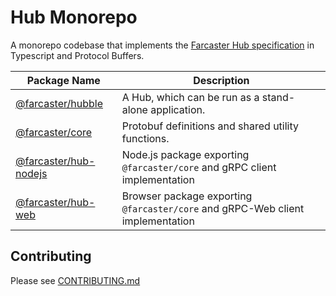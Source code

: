 # Hub Monorepo

A monorepo codebase that implements the [Farcaster Hub specification](https://github.com/farcasterxyz/protocol#4-hubs) in Typescript and Protocol Buffers.

| Package Name                                  | Description                                                                    |
| --------------------------------------------- | ------------------------------------------------------------------------------ |
| [@farcaster/hubble](/apps/hubble)             | A Hub, which can be run as a stand-alone application.                          |
| [@farcaster/core](/packages/core)             | Protobuf definitions and shared utility functions.                             |
| [@farcaster/hub-nodejs](/packages/hub-nodejs) | Node.js package exporting `@farcaster/core` and gRPC client implementation     |
| [@farcaster/hub-web](/packages//hub-web)      | Browser package exporting `@farcaster/core` and gRPC-Web client implementation |

## Contributing

Please see [CONTRIBUTING.md](./CONTRIBUTING.md)

